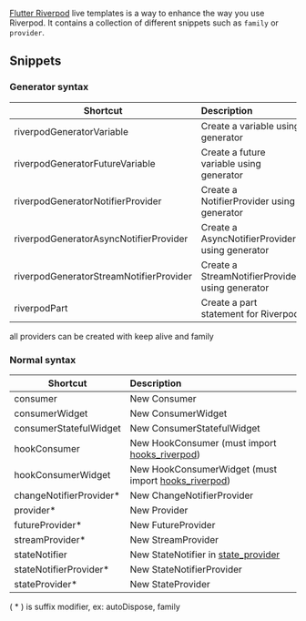 [Flutter Riverpod](https://github.com/rrousselGit/river_pod) live templates is a way to enhance the way you use
Riverpod. It contains a collection of different
snippets such as `family` or `provider`.

## Snippets

### Generator syntax

| Shortcut                                | Description                                     |
|-----------------------------------------|:------------------------------------------------|
| riverpodGeneratorVariable               | Create a variable using generator               |
| riverpodGeneratorFutureVariable         | Create a future variable using generator        |
| riverpodGeneratorNotifierProvider       | Create a NotifierProvider using generator       |
| riverpodGeneratorAsyncNotifierProvider  | Create a AsyncNotifierProvider using generator  |
| riverpodGeneratorStreamNotifierProvider | Create a StreamNotifierProvider using generator | 
| riverpodPart                            | Create a part statement for Riverpod            |

all providers can be created with keep alive and family

### Normal syntax

| Shortcut                | Description                                                                                    |
|-------------------------|:-----------------------------------------------------------------------------------------------|
| consumer                | New Consumer                                                                                   |
| consumerWidget          | New ConsumerWidget                                                                             |
| consumerStatefulWidget  | New ConsumerStatefulWidget                                                                     |
| hookConsumer            | New HookConsumer (must import [hooks_riverpod](https://pub.dev/packages/hooks_riverpod))       |
| hookConsumerWidget      | New HookConsumerWidget (must import [hooks_riverpod](https://pub.dev/packages/hooks_riverpod)) |
| changeNotifierProvider* | New ChangeNotifierProvider                                                                     |
| provider*               | New Provider                                                                                   |
| futureProvider*         | New FutureProvider                                                                             |
| streamProvider*         | New StreamProvider                                                                             |
| stateNotifier           | New StateNotifier in [state_provider](https://pub.dev/packages/state_notifier)                 |
| stateNotifierProvider*  | New StateNotifierProvider                                                                      |
| stateProvider*          | New StateProvider                                                                              |

( * ) is suffix modifier, ex: autoDispose, family
